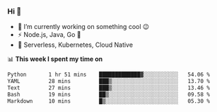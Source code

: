 ### Hi 👋

<!--
**nodejh/nodejh** is a ✨ _special_ ✨ repository because its `README.md` (this file) appears on your GitHub profile.

Here are some ideas to get you started:

- 🔭 I’m currently working on ...
- 🌱 I’m currently learning ...
- 👯 I’m looking to collaborate on ...
- 🤔 I’m looking for help with ...
- 💬 Ask me about ...
- 📫 How to reach me: ...
- 😄 Pronouns: ...
- ⚡ Fun fact: ...
-->

- 🔭 I’m currently working on something cool :wink:
- ⚡ Node.js, Java, Go :thought_balloon:
- 🤖 Serverless, Kubernetes, Cloud Native

📊 **This week I spent my time on**

<!--START_SECTION:waka-->

```txt
Python       1 hr 51 mins    █████████████▓░░░░░░░░░░░   54.06 %
YAML         28 mins         ███▒░░░░░░░░░░░░░░░░░░░░░   13.70 %
Text         27 mins         ███▒░░░░░░░░░░░░░░░░░░░░░   13.46 %
Bash         19 mins         ██▒░░░░░░░░░░░░░░░░░░░░░░   09.58 %
Markdown     10 mins         █▒░░░░░░░░░░░░░░░░░░░░░░░   05.30 %
```

<!--END_SECTION:waka-->


<!--
:traffic_light: **Visitors**

![visitors](https://visitor-badge.glitch.me/badge?page_id=nodejh.nodejh)
-->
